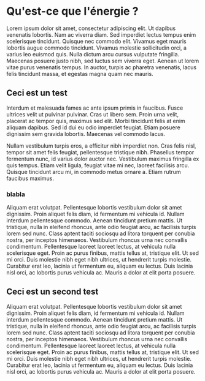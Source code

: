 # Qu'est-ce que l'énergie ?

Lorem ipsum dolor sit amet, consectetur adipiscing elit. Ut dapibus venenatis lobortis. Nam ac viverra diam. Sed imperdiet lectus tempus enim scelerisque tincidunt. Quisque nec commodo elit. Vivamus eget mauris lobortis augue commodo tincidunt. Vivamus molestie sollicitudin orci, a varius leo euismod quis. Nulla dictum arcu cursus vulputate fringilla. Maecenas posuere justo nibh, sed luctus sem viverra eget. Aenean ut lorem vitae purus venenatis tempus. In auctor, turpis ac pharetra venenatis, lacus felis tincidunt massa, et egestas magna quam nec mauris.

## Ceci est un test

Interdum et malesuada fames ac ante ipsum primis in faucibus. Fusce ultrices velit ut pulvinar pulvinar. Cras ut libero sem. Proin urna velit, placerat ac tempor quis, maximus sed elit. Morbi tincidunt felis at enim aliquam dapibus. Sed id dui eu odio imperdiet feugiat. Etiam posuere dignissim sem gravida lobortis. Maecenas vel commodo lacus.

<Monde-iea-gwhans-1990-2017 />

Nullam vestibulum turpis eros, a efficitur nibh imperdiet non. Cras felis nisl, tempor sit amet felis feugiat, pellentesque tristique nibh. Phasellus tempor fermentum nunc, id varius dolor auctor nec. Vestibulum maximus fringilla ex quis tempus. Etiam velit ligula, feugiat vitae mi nec, laoreet facilisis arcu. Quisque tincidunt arcu mi, in commodo metus ornare a. Etiam rutrum faucibus maximus.

### blabla

Aliquam erat volutpat. Pellentesque lobortis vestibulum dolor sit amet dignissim. Proin aliquet felis diam, id fermentum mi vehicula id. Nullam interdum pellentesque commodo. Aenean tincidunt pretium mattis. Ut tristique, nulla in eleifend rhoncus, ante odio feugiat arcu, ac facilisis turpis lorem sed nunc. Class aptent taciti sociosqu ad litora torquent per conubia nostra, per inceptos himenaeos. Vestibulum rhoncus urna nec convallis condimentum. Pellentesque laoreet laoreet lectus, at vehicula nulla scelerisque eget. Proin ac purus finibus, mattis tellus at, tristique elit. Ut sed mi orci. Duis molestie nibh eget nibh ultrices, ut hendrerit turpis molestie. Curabitur erat leo, lacinia ut fermentum eu, aliquam eu lectus. Duis lacinia nisl orci, ac lobortis purus vehicula ac. Mauris a dolor at elit porta posuere.

<France-iea-gwhans-1990-2018 />

## Ceci est un second test

Aliquam erat volutpat. Pellentesque lobortis vestibulum dolor sit amet dignissim. Proin aliquet felis diam, id fermentum mi vehicula id. Nullam interdum pellentesque commodo. Aenean tincidunt pretium mattis. Ut tristique, nulla in eleifend rhoncus, ante odio feugiat arcu, ac facilisis turpis lorem sed nunc. Class aptent taciti sociosqu ad litora torquent per conubia nostra, per inceptos himenaeos. Vestibulum rhoncus urna nec convallis condimentum. Pellentesque laoreet laoreet lectus, at vehicula nulla scelerisque eget. Proin ac purus finibus, mattis tellus at, tristique elit. Ut sed mi orci. Duis molestie nibh eget nibh ultrices, ut hendrerit turpis molestie. Curabitur erat leo, lacinia ut fermentum eu, aliquam eu lectus. Duis lacinia nisl orci, ac lobortis purus vehicula ac. Mauris a dolor at elit porta posuere.
